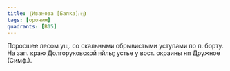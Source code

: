 ```yaml
---
title: ⦗Иванова [Балка]⒯⦘
tags: [ороним]
quadrants: [В15]
---
```


Поросшее лесом ущ. со скальными обрывистыми уступами по п. борту. На зап. краю
Долгоруковской яйлы; устье у вост. окраины нп Дружное (Симф.).
